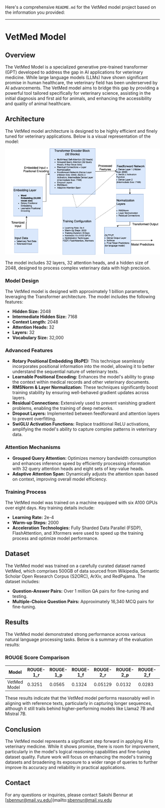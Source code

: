 Here's a comprehensive `README.md` for the VetMed model project based on the information you provided:

---

# VetMed Model

## Overview

The VetMed Model is a specialized generative pre-trained transformer (GPT) developed to address the gap in AI applications for veterinary medicine. While large language models (LLMs) have shown significant promise in human healthcare, the veterinary field has been underserved by AI advancements. The VetMed model aims to bridge this gap by providing a powerful tool tailored specifically for veterinary science, assisting in the initial diagnosis and first aid for animals, and enhancing the accessibility and quality of animal healthcare.

## Architecture

The VetMed model architecture is designed to be highly efficient and finely tuned for veterinary applications. Below is a visual representation of the model:

![VetMed Model Architecture](Untitled%20Diagram.drawio.png)

The model includes 32 layers, 32 attention heads, and a hidden size of 2048, designed to process complex veterinary data with high precision.

### Model Design

The VetMed model is designed with approximately 1 billion parameters, leveraging the Transformer architecture. The model includes the following features:

- **Hidden Size:** 2048
- **Intermediate Hidden Size:** 7168
- **Context Length:** 2048
- **Attention Heads:** 32
- **Layers:** 32
- **Vocabulary Size:** 32,000

### Advanced Features

- **Rotary Positional Embedding (RoPE):** This technique seamlessly incorporates positional information into the model, allowing it to better understand the sequential nature of veterinary texts.
- **Learnable Positional Encoding:** Enhances the model's ability to grasp the context within medical records and other veterinary documents.
- **RMSNorm & Layer Normalization:** These techniques significantly boost training stability by ensuring well-behaved gradient updates across layers.
- **Residual Connections:** Extensively used to prevent vanishing gradient problems, enabling the training of deep networks.
- **Dropout Layers:** Implemented between feedforward and attention layers to prevent overfitting.
- **SwiGLU Activation Functions:** Replace traditional ReLU activations, amplifying the model's ability to capture complex patterns in veterinary data.

### Attention Mechanisms

- **Grouped Query Attention:** Optimizes memory bandwidth consumption and enhances inference speed by efficiently processing information with 32 query attention heads and eight sets of key-value heads.
- **Adaptive Attention Span:** Dynamically adjusts the attention span based on context, improving overall model efficiency.

### Training Process

The VetMed model was trained on a machine equipped with six A100 GPUs over eight days. Key training details include:

- **Learning Rate:** 2e-4
- **Warm-up Steps:** 2000
- **Acceleration Technologies:** Fully Sharded Data Parallel (FSDP), FlashAttention, and Xformers were used to speed up the training process and optimize model performance.

## Dataset

The VetMed model was trained on a carefully curated dataset named VetMed, which comprises 500GB of data sourced from Wikipedia, Semantic Scholar Open Research Corpus (S2ORC), ArXiv, and RedPajama. The dataset includes:

- **Question-Answer Pairs:** Over 1 million QA pairs for fine-tuning and testing.
- **Multiple-Choice Question Pairs:** Approximately 16,340 MCQ pairs for fine-tuning.

## Results

The VetMed model demonstrated strong performance across various natural language processing tasks. Below is a summary of the evaluation results:

### ROUGE Score Comparison

| Model        | ROUGE-1_r | ROUGE-1_p | ROUGE-1_f | ROUGE-2_r | ROUGE-2_p | ROUGE-2_f | ROUGE-L_r | ROUGE-L_p | ROUGE-L_f |
|--------------|-----------|-----------|-----------|-----------|-----------|-----------|-----------|-----------|-----------|
| VetMed Model | 0.3251    | 0.0565    | 0.1324    | 0.05129   | 0.0132    | 0.0283    | 0.2688    | 0.1827    | 0.1197    |

These results indicate that the VetMed model performs reasonably well in aligning with reference texts, particularly in capturing longer sequences, although it still trails behind higher-performing models like Llama2 7B and Mistral 7B.

## Conclusion

The VetMed model represents a significant step forward in applying AI to veterinary medicine. While it shows promise, there is room for improvement, particularly in the model's logical reasoning capabilities and fine-tuning dataset quality. Future work will focus on enhancing the model's training datasets and broadening its exposure to a wider range of queries to further improve its accuracy and reliability in practical applications.


## Contact

For any questions or inquiries, please contact Sakshi Bennur at [sbennur@mail.yu.edu](mailto:sbennur@mail.yu.edu
